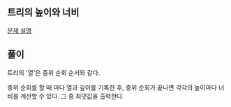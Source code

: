 ## 트리의 높이와 너비

[문제 설명](https://www.acmicpc.net/problem/2250)

## 풀이

트리의 '열'은 중위 순회 순서와 같다.

중위 순회를 할 때 마다 열과 깊이를 기록한 후, 중위 순회가 끝나면 각각의 높이마다 너비를 계산할 수 있다. 그 중 최댓값을 출력한다.
